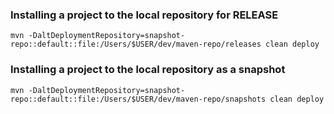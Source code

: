 ### Installing a project to the local repository **for RELEASE**
`mvn -DaltDeploymentRepository=snapshot-repo::default::file:/Users/$USER/dev/maven-repo/releases clean deploy`
### Installing a project to the local repository **as a snapshot**
`mvn -DaltDeploymentRepository=snapshot-repo::default::file:/Users/$USER/dev/maven-repo/snapshots clean deploy`
